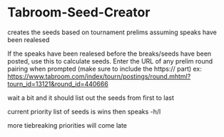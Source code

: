 # Tabroom-Seed-Creator
creates the seeds based on tournament prelims assuming speaks have been realesed

If the speaks have been realesed before the breaks/seeds have been posted, use this to calculate seeds. 
Enter the URL of any prelim round pairing when prompted (make sure to include the https:// part)
  ex: https://www.tabroom.com/index/tourn/postings/round.mhtml?tourn_id=13121&round_id=440666

wait a bit and it should list out the seeds from first to last

current priority list of seeds is wins then speaks -h/l

more tiebreaking priorities will come late
